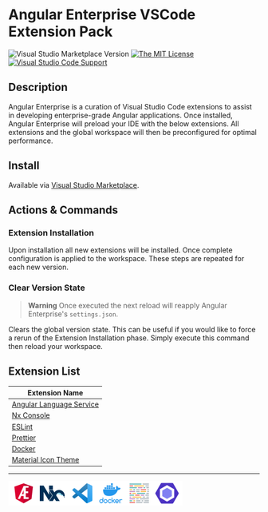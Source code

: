 # Angular Enterprise VSCode Extension Pack

![Visual Studio Marketplace Version](https://img.shields.io/visual-studio-marketplace/v/philipgriffin.angular-enterprise?color=green&style=flat-square)
[![The MIT License](https://img.shields.io/badge/license-MIT-orange.svg?color=blue&style=flat-square)](http://opensource.org/licenses/MIT)
[![Visual Studio Code Support](https://img.shields.io/badge/Visual%20Studio%20Code-%5E1.73.0-blue?style=flat-square&logo=visualstudiocode)](https://code.visualstudio.com)

## Description

Angular Enterprise is a curation of Visual Studio Code extensions to assist in developing enterprise-grade Angular applications. Once installed, Angular Enterprise will preload your IDE with the below extensions. All extensions and the global workspace will then be preconfigured for optimal performance.

## Install

Available via [Visual Studio Marketplace](https://marketplace.visualstudio.com/items?itemName=philipgriffin.angular-enterprise&ssr=false#overview).

## Actions & Commands

### Extension Installation

Upon installation all new extensions will be installed. Once complete configuration is applied to the workspace. These steps are repeated for each new version.

### Clear Version State

> **Warning**
> Once executed the next reload will reapply Angular Enterprise's `settings.json`.

Clears the global version state. This can be useful if you would like to force a rerun of the Extension Installation phase. Simply execute this command then reload your workspace.

## Extension List

| Extension Name                                                                                       |
| ---------------------------------------------------------------------------------------------------- |
| [Angular Language Service](https://marketplace.visualstudio.com/items?itemName=Angular.ng-template)  |
| [Nx Console](https://marketplace.visualstudio.com/items?itemName=nrwl.angular-console)               |
| [ESLint](https://marketplace.visualstudio.com/items?itemName=dbaeumer.vscode-eslint)                 |
| [Prettier](https://marketplace.visualstudio.com/items?itemName=esbenp.prettier-vscode)               |
| [Docker](https://marketplace.visualstudio.com/items?itemName=ms-azuretools.vscode-docker)            |
| [Material Icon Theme](https://marketplace.visualstudio.com/items?itemName=PKief.material-icon-theme) |

---

<img src='./logo-banner.png' width="350">
